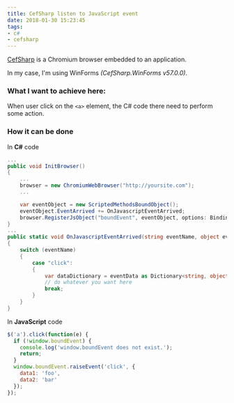 ```yaml
---
title: CefSharp listen to JavaScript event
date: 2018-01-30 15:23:45
tags:
- c#
- cefsharp
---
```


[CefSharp](https://github.com/cefsharp/CefSharp) is a Chromium browser embedded to an application.

In my case, I'm using WinForms _(CefSharp.WinForms v57.0.0)_.

### What I want to achieve here:

When user click on the `<a>` element, the C# code there need to perform some action.

### How it can be done

In **C#** code

```cs
...
public void InitBrowser()
{
    ...
    browser = new ChromiumWebBrowser("http://yoursite.com");
    ...

    var eventObject = new ScriptedMethodsBoundObject();
    eventObject.EventArrived += OnJavascriptEventArrived;
    browser.RegisterJsObject("boundEvent", eventObject, options: BindingOptions.DefaultBinder);
}
...
public static void OnJavascriptEventArrived(string eventName, object eventData)
{
    switch (eventName)
    {
        case "click":
        {
            var dataDictionary = eventData as Dictionary<string, object>;
            // do whatever you want here
            break;
        }
    }
}
```

In **JavaScript** code

```js
$('a').click(function(e) {
  if (!window.boundEvent) {
    console.log('window.boundEvent does not exist.');
    return;
  }   
  window.boundEvent.raiseEvent('click', {
    data1: 'foo',
    data2: 'bar'
  }); 
});
```
